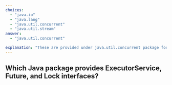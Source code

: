 ```yaml
---
choices:
  - "java.io"
  - "java.lang"
  - "java.util.concurrent"
  - "java.util.stream"
answer:
  - "java.util.concurrent"

explanation: "These are provided under java.util.concurrent package for advanced concurrency control."
---
```


## Which Java package provides ExecutorService, Future, and Lock interfaces?
